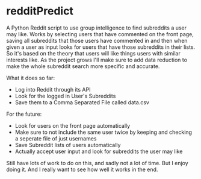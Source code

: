 # redditPredict
A Python Reddit script to use group intelligence to find subreddits a user may like. Works by selecting users that have commented on the front page, saving all subreddits that those users have commented in and then when given a user as input looks for users that have those subreddits in their lists. So it's based on the theory that users will like things users with similar interests like. As the project grows I'll make sure to add data reduction to make the whole subreddit search more specific and accurate. 

What it does so far:
- Log into Reddit through its API
- Look for the logged in User's Subreddits
- Save them to a Comma Separated File called data.csv

For the future:
- Look for users on the front page automatically
- Make sure to not include the same user twice by keeping and checking a seperate file of just usernames
- Save Subreddit lists of users automatically
- Actually accept user input and look for subreddits the user may like

Still have lots of work to do on this, and sadly not a lot of time. But I enjoy doing it. And I really want to see how well it works in the end. 
